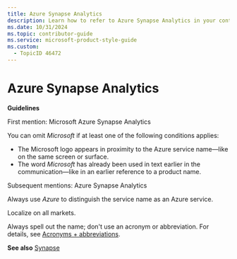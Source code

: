 ```yaml
---
title: Azure Synapse Analytics
description: Learn how to refer to Azure Synapse Analytics in your content.
ms.date: 10/31/2024
ms.topic: contributor-guide
ms.service: microsoft-product-style-guide
ms.custom:
  - TopicID 46472
---
```



# Azure Synapse Analytics

**Guidelines**  

First mention: Microsoft Azure Synapse Analytics  

You can omit *Microsoft* if at least one of the following conditions applies:  

- The Microsoft logo appears in proximity to the Azure service name—like on the same screen or surface.  
- The word *Microsoft* has already been used in text earlier in the communication—like in an earlier reference to a product name.  

Subsequent mentions: Azure Synapse Analytics  

Always use *Azure* to distinguish the service name as an Azure service.  

Localize on all markets.  

Always spell out the name; don't use an acronym or abbreviation. For details, see [Acronyms + abbreviations](~\acronyms-and-abbreviations.md).  

**See also** [Synapse](~\a_z_names_terms\s\synapse.md)  

  